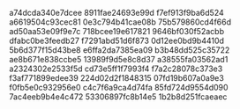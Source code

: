 a74dcda340e7dcee
8911fae24693e99d
f7ef913f9ba6d524
a6619504c93cec81
0e3c794b41cae08b
75b579860cd4f66d
ad50aa53e09f9e7c
718bcee19e617821
9646bf030f52acbb
dfabc0be3feedb27
f7291abd51d6f873
0d12ee0bd9b4410d
5b6d377f15d43be8
e6ffa2da7385ea09
b3b48dd525c35722
ae8b671e838ccbe5
13989f9d5e8c8d37
a38555fa03562ad1
a2324302e2533f5d
cd73e5ff1f7993f4
f7a2c28078c373e3
f3af771899edee39
224d02d2f1848315
07fd19b607a0a9e3
f0fb5e0c932956e0
c4c7f6a9ca4d74fa
85fd724d9554d090
7ac4eeb9b4e4c472
53306897fc8b14e5
1b2b8d251fcaeaec
